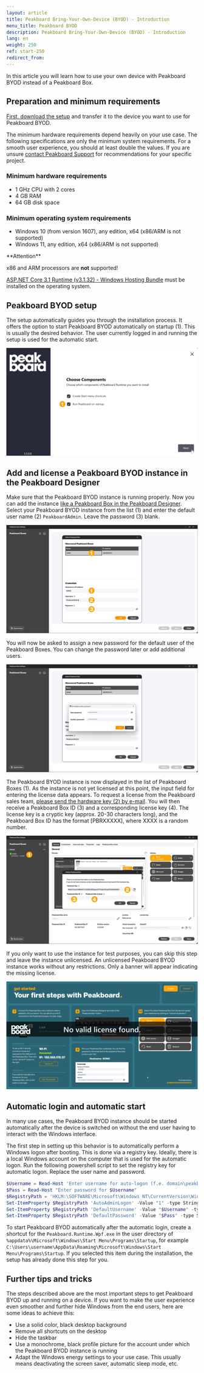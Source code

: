 ```yaml
---
layout: article
title: Peakboard Bring-Your-Own-Device (BYOD) - Introduction
menu_title: Peakboard BYOD
description: Peakboard Bring-Your-Own-Device (BYOD) - Introduction
lang: en
weight: 250
ref: start-250
redirect_from:
---
```


In this article you will learn how to use your own device with Peakboard BYOD instead of a Peakboard Box.

## Preparation and minimum requirements

[First, download the setup](https://peakboard.com/download/Peakboard/master/PeakboardRuntimeSetupUI.exe) and transfer it to the device you want to use for Peakboard BYOD.

The minimum hardware requirements depend heavily on your use case. The following specifications are only the minimum system requirements. For a smooth user experience, you should at least double the values.
If you are unsure [contact Peakboard Support](mailto:support@peakboard.com) for recommendations for your specific project.

### Minimum hardware requirements

* 1 GHz CPU with 2 cores
* 4 GB RAM
* 64 GB disk space

### Minimum operating system requirements

* Windows 10 (from version 1607), any edition, x64 (x86/ARM is not supported)
* Windows 11, any edition, x64 (x86/ARM is not supported)

<div class="box-warning" markdown="1">
**Attention**

x86 and ARM processors are **not** supported!
</div>

[ASP.NET Core 3.1 Runtime (v3.1.32) - Windows Hosting Bundle]( https://dotnet.microsoft.com/en-us/download/dotnet/thank-you/runtime-aspnetcore-3.1.32-windows-hosting-bundle-installer) must be installed on the operating system.

## Peakboard BYOD setup

The setup automatically guides you through the installation process. It offers the option to start Peakboard BYOD automatically on startup (1). This is usually the desired behavior. The user currently logged in and running the setup is used for the automatic start.

![Setup options](/assets/images/get_started/en_peakboard-byod-01.png)

## Add and license a Peakboard BYOD instance in the Peakboard Designer

Make sure that the Peakboard BYOD instance is running properly.
Now you can add the instance [like a Peakboard Box in the Peakboard Designer](/administration/en-adding.html). Select your Peakboard BYOD instance from the list (1) and enter the default user name (2) `PeakboardAdmin`. Leave the password (3) blank.

![Add BYOD](/assets/images/get_started/en_peakboard-byod-02.png)

You will now be asked to assign a new password for the default user of the Peakboard Boxes.
You can change the password later or add additional users.

![Assign password](/assets/images/get_started/en_peakboard-byod-03.png)

The Peakboard BYOD instance is now displayed in the list of Peakboard Boxes (1).
As the instance is not yet licensed at this point, the input field for entering the license data appears.
To request a license from the Peakboard sales team, [please send the hardware key (2) by e-mail](mailto:support@peakboard.com). You will then receive a Peakboard Box ID (3) and a corresponding license key (4). The license key is a cryptic key (approx. 20-30 characters long), and the Peakboard Box ID has the format [PBRXXXXX], where XXXX is a random number.

![BYOD license](/assets/images/get_started/en_peakboard-byod-04.png)

If you only want to use the instance for test purposes, you can skip this step and leave the instance unlicensed. An unlicensed Peakboard BYOD instance works without any restrictions. Only a banner will appear indicating the missing license.

![License warning](/assets/images/get_started/en_peakboard-byod-05.png)

## Automatic login and automatic start

In many use cases, the Peakboard BYOD instance should be started automatically after the device is switched on without the end user having to interact with the Windows interface.

The first step in setting up this behavior is to automatically perform a Windows logon after booting. This is done via a registry key. Ideally, there is a local Windows account on the computer that is used for the automatic logon. Run the following powershell script to set the registry key for automatic logon. Replace the user name and password.

```powershell
$Username = Read-Host 'Enter username for auto-logon (f.e. domain\peakboard)'
$Pass = Read-Host "Enter password for $Username"
$RegistryPath = 'HKLM:\SOFTWARE\Microsoft\Windows NT\CurrentVersion\Winlogon'
Set-ItemProperty $RegistryPath 'AutoAdminLogon' -Value "1" -type String
Set-ItemProperty $RegistryPath 'DefaultUsername' -Value "$Username" -type String
Set-ItemProperty $RegistryPath 'DefaultPassword' -Value "$Pass" -type String
```

To start Peakboard BYOD automatically after the automatic login, create a shortcut for the `Peakboard.Runtime.Wpf.exe` in the user directory of `%appdata%\Microsoft\Windows\Start Menu\Programs\Startup`, for example `C:\Users\username\AppData\Roaming\Microsoft\Windows\Start Menu\Programs\Startup`.
If you selected this item during the installation, the setup has already done this step for you.

## Further tips and tricks

The steps described above are the most important steps to get Peakboard BYOD up and running on a device. If you want to make the user experience even smoother and further hide Windows from the end users, here are some ideas to achieve this:

* Use a solid color, black desktop background
* Remove all shortcuts on the desktop
* Hide the taskbar
* Use a monochrome, black profile picture for the account under which the Peakboard BYOD instance is running
* Adapt the Windows energy settings to your use case. This usually means deactivating the screen saver, automatic sleep mode, etc.
